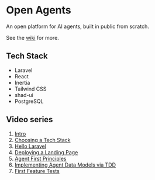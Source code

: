 # Open Agents

An open platform for AI agents, built in public from scratch.

See the [wiki](https://github.com/ArcadeLabsInc/openagents/wiki) for more.

## Tech Stack
- Laravel
- React
- Inertia
- Tailwind CSS
- shad-ui
- PostgreSQL

## Video series

1. [Intro](https://twitter.com/GPUtopia/status/1721942435125715086)
2. [Choosing a Tech Stack](https://twitter.com/GPUtopia/status/1721966796515754266)
3. [Hello Laravel](https://twitter.com/GPUtopia/status/1721979219763155232)
4. [Deploying a Landing Page](https://twitter.com/GPUtopia/status/1722068606714835283)
5. [Agent First Principles](https://twitter.com/GPUtopia/status/1722274309727752427)
6. [Implementing Agent Data Models via TDD](https://twitter.com/GPUtopia/status/1722287956419871177)
7. [First Feature Tests](https://twitter.com/GPUtopia/status/1722313899771347362)
